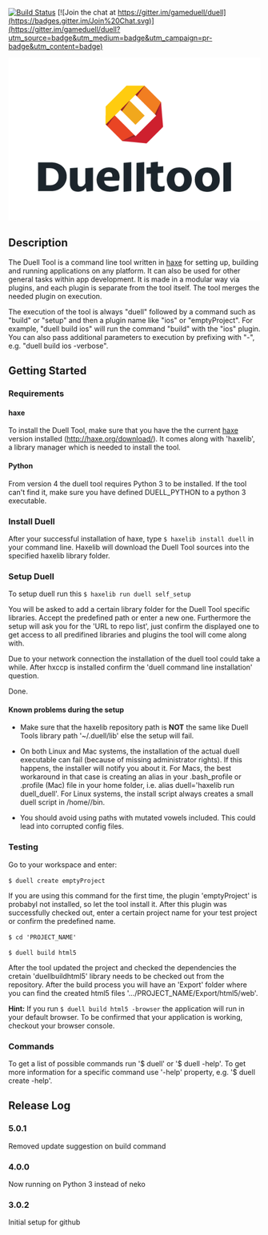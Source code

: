 [![Build Status](https://travis-ci.org/gameduell/duell.svg?branch=master)](https://travis-ci.org/gameduell/duell)
[![Join the chat at https://gitter.im/gameduell/duell](https://badges.gitter.im/Join%20Chat.svg)](https://gitter.im/gameduell/duell?utm_source=badge&utm_medium=badge&utm_campaign=pr-badge&utm_content=badge)

<p align="center"><img src="duell_tool_logo.png"/></p>

## Description


The Duell Tool is a command line tool written in [haxe](http://haxe.org/) for setting up, building and running applications on any platform.
It can also be used for other general tasks within app development. It is made in a modular way via plugins,
and each plugin is separate from the tool itself. The tool merges the needed plugin on execution.


The execution of the tool is always "duell" followed by a command such as "build" or "setup" and
then a plugin name like "ios" or "emptyProject". For example, "duell build ios" will run the command
"build" with the "ios" plugin. You can also pass additional parameters to
execution by prefixing with "-", e.g. "duell build ios -verbose".


Getting Started
----------------------------------------------

### Requirements

#### haxe
To install the Duell Tool, make sure that you have the the current [haxe](http://haxe.org/) version installed (http://haxe.org/download/). It comes along with 'haxelib', a library manager which is needed to install the tool.

#### Python
From version 4 the duell tool requires Python 3 to be installed. If the tool can't find it, make sure you have defined DUELL_PYTHON to a python 3 executable.


### Install Duell

After your successful installation of haxe, type `$ haxelib install duell` in your command line. Haxelib will download the Duell Tool sources into the specified haxelib library folder.

### Setup Duell

To setup duell run this
`$ haxelib run duell self_setup`

You will be asked to add a certain library folder for the Duell Tool specific libraries. Accept the predefined path or enter a new one.
Furthermore the setup will ask you for the 'URL to repo list', just confirm the displayed one to get access to all predifined libraries and plugins the tool will come along with. 

Due to your network connection the installation of the duell tool could take a while. After hxccp is installed confirm the 'duell command line installation' question.

Done.

#### Known problems during the setup

* Make sure that the haxelib repository path is **NOT** the same like Duell Tools library path '~/.duell/lib' else the setup will fail.

* On both Linux and Mac systems, the installation of the actual duell executable can fail (because of missing administrator rights). If this happens, the installer will notify you about it. For Macs, the best workaround in that case is creating an alias in your .bash_profile or .profile (Mac) file in your home folder, i.e. alias duell='haxelib run duell_duell'. For Linux systems, the install script always creates a small duell script in /home/<USERNAME>/bin.

* You should avoid using paths with mutated vowels included. This could lead into corrupted config files.


### Testing

Go to your workspace and enter:

`$ duell create emptyProject`

If you are using this command for the first time, the plugin 'emptyProject' is probabyl not installed, so let the tool install it. 
After this plugin was successfully checked out, enter a certain project name for your test project or confirm the predefined name.

`$ cd 'PROJECT_NAME'`

`$ duell build html5`

After the tool updated the project and checked the dependencies the cretain 'duellbuildhtml5' library needs to be checked out from the repository. After the build process you will have an 'Export' folder where you can find the created html5 files '.../PROJECT_NAME/Export/html5/web'.

**Hint:** If you run `$ duell build html5 -browser` the application will run in your default browser. To be confirmed that your application is working, checkout your browser console.


### Commands

To get a list of possible commands run '$ duell' or '$ duell -help'. To get more information for a specific command use '-help' property, e.g. '$ duell create -help'.



## Release Log
### 5.0.1
Removed update suggestion on build command
### 4.0.0
Now running on Python 3 instead of neko
### 3.0.2
Initial setup for github







